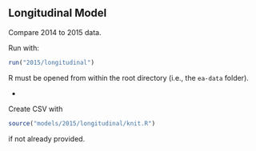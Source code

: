 ## Longitudinal Model

Compare 2014 to 2015 data.

Run with:

```R
run("2015/longitudinal")
```

R must be opened from within the root directory (i.e., the `ea-data` folder).

-

Create CSV with

```R
source("models/2015/longitudinal/knit.R")
```

if not already provided.

